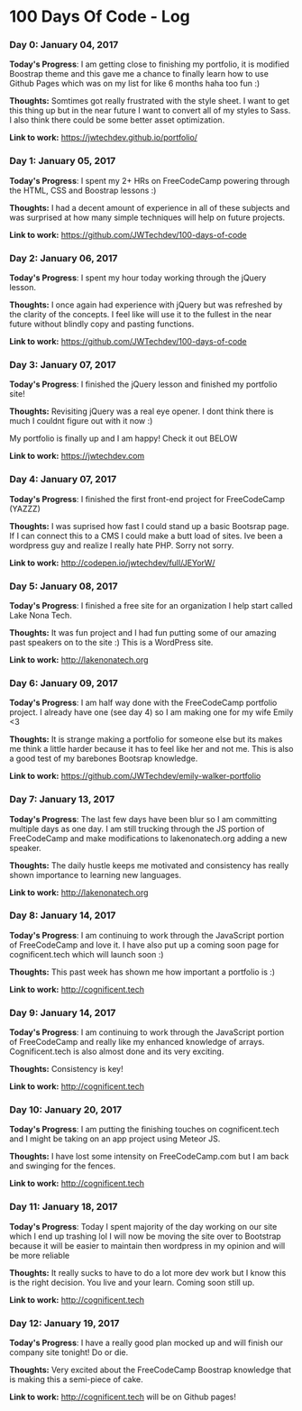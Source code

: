 # 100 Days Of Code - Log

### Day 0: January 04, 2017

**Today's Progress**: I am getting close to finishing my portfolio, it is modified Boostrap theme and this gave me a chance to finally learn how to use Github Pages which was on my list for like 6 months haha too fun :)

**Thoughts:** Somtimes got really frustrated with the style sheet. I want to get this thing up but in the near future I want to convert all of my styles to Sass. I also think there could be some better asset optimization.

**Link to work:** https://jwtechdev.github.io/portfolio/

### Day 1: January 05, 2017

**Today's Progress**: I spent my 2+ HRs on FreeCodeCamp powering through the HTML, CSS and Boostrap lessons :)

**Thoughts:** I had a decent amount of experience in all of these subjects and was surprised at how many simple techniques will help on future projects.

**Link to work:** https://github.com/JWTechdev/100-days-of-code

### Day 2: January 06, 2017

**Today's Progress**: I spent my hour today working through the jQuery lesson.

**Thoughts:** I once again had experience with jQuery but was refreshed by the clarity of the concepts. I feel like will use it to the fullest in the near future without blindly copy and pasting functions.

**Link to work:** https://github.com/JWTechdev/100-days-of-code

### Day 3: January 07, 2017

**Today's Progress**: I finished the jQuery lesson and finished my portfolio site!

**Thoughts:** Revisiting jQuery was a real eye opener. I dont think there is much I couldnt figure out with it now :)

My portfolio is finally up and I am happy! Check it out BELOW

**Link to work:** https://jwtechdev.com

### Day 4: January 07, 2017

**Today's Progress**: I finished the first front-end project for FreeCodeCamp (YAZZZ)

**Thoughts:** I was suprised how fast I could stand up a basic Bootsrap page. If I can connect this to a CMS I could make a butt load of sites. Ive been a wordpress guy and realize I really hate PHP. Sorry not sorry.

**Link to work:** http://codepen.io/jwtechdev/full/JEYorW/

### Day 5: January 08, 2017

**Today's Progress**: I finished a free site for an organization I help start called Lake Nona Tech.

**Thoughts:** It was fun project and I had fun putting some of our amazing past speakers on to the site :) This is a WordPress site.

**Link to work:** http://lakenonatech.org

### Day 6: January 09, 2017

**Today's Progress**: I am half way done with the FreeCodeCamp portfolio project. I already have one (see day 4) so I am making one for my wife Emily <3

**Thoughts:** It is strange making a portfolio for someone else but its makes me think a little harder because it has to feel like her and not me. This is also a good test of my barebones Bootsrap knowledge.

**Link to work:** https://github.com/JWTechdev/emily-walker-portfolio

### Day 7: January 13, 2017

**Today's Progress**: The last few days have been blur so I am committing multiple days as one day. I am still trucking through the JS portion of FreeCodeCamp and make modifications to lakenonatech.org adding a new speaker.

**Thoughts:** The daily hustle keeps me motivated and consistency has really shown importance to learning new languages.

**Link to work:** http://lakenonatech.org

### Day 8: January 14, 2017

**Today's Progress**: I am continuing to work through the JavaScript portion of FreeCodeCamp and love it. I have also put up a coming soon page for cognificent.tech which will launch soon :)

**Thoughts:** This past week has shown me how important a portfolio is :)

**Link to work:** http://cognificent.tech

### Day 9: January 14, 2017

**Today's Progress**: I am continuing to work through the JavaScript portion of FreeCodeCamp and really like my enhanced knowledge of arrays. Cognificent.tech is also almost done and its very exciting.

**Thoughts:** Consistency is key!

**Link to work:** http://cognificent.tech

### Day 10: January 20, 2017

**Today's Progress**: I am putting the finishing touches on cognificent.tech and I might be taking on an app project using Meteor JS.

  **Thoughts:** I have lost some intensity on FreeCodeCamp.com but I am back and swinging for the fences.

**Link to work:** http://cognificent.tech

### Day 11: January 18, 2017

**Today's Progress**: Today I spent majority of the day working on our site which I end up trashing lol I will now be moving the site over to Bootstrap because it will be easier to maintain then wordpress in my opinion and will be more reliable

  **Thoughts:** It really sucks to have to do a lot more dev work but I know this is the right decision. You live and your learn. Coming soon still up.

**Link to work:** http://cognificent.tech

### Day 12: January 19, 2017

**Today's Progress**: I have a really good plan mocked up and will finish our company site tonight! Do or die.

  **Thoughts:** Very excited about the FreeCodeCamp Boostrap knowledge that is making this a semi-piece of cake.

**Link to work:** http://cognificent.tech will be on Github pages!
